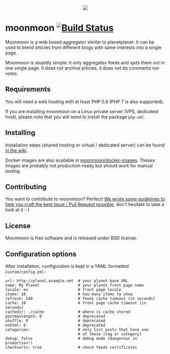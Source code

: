 <p align="center">
  <img src="https://github.com/moonmoon/moonmoon/raw/master/custom/img/moonmoon%40128w.png">
</p>


moonmoon [![Build Status](https://travis-ci.org/moonmoon/moonmoon.svg?branch=master)](https://travis-ci.org/moonmoon/moonmoon)
========

Moonmoon is a web based aggregator similar to planetplanet.
It can be used to blend articles from different blogs with same interests into a single page.

Moonmoon is stupidly simple: it only aggregates feeds and spits them out in one single page.
It does not archive articles, it does not do comments nor votes.

Requirements
------------
You will need a web hosting with at least PHP 5.6 (PHP 7 is also supported).

If you are installing moonmoon on a Linux private server (VPS, dedicated host), 
please note that you will need to install the package `php-xml`.

Installing
----------

Installation steps (shared hosting or virtual / dedicated server) can be found 
[in the wiki](https://github.com/moonmoon/moonmoon/wiki/How-to-install).

Docker images are also available in [moonmoon/docker-images](https://github.com/moonmoon/docker-images).
Theses images are probably not production-ready but should work for manual testing.

Contributing
------------

You want to contribute to moonmoon? Perfect! [We wrote some guidelines to help you
craft the best Issue / Pull Request possible](https://github.com/moonmoon/moonmoon/blob/master/CONTRIBUTING.md),
don't hesitate to take a look at it :-)

License
-------

Moonmoon is free software and is released under BSD license.

Configuration options
---------------------
After installation, configuration is kept in a YAML formatted `custom/config.yml`:

```%yaml
url: http://planet.example.net  # your planet base URL
name: My Planet                 # your planet front page name
locale: en                      # front page locale
items: 10                       # how many items to show
refresh: 240                    # feeds cache timeout (in seconds)
cache: 10                       # front page cache timeout (in seconds)
cachedir: ./cache               # where is cache stored
postmaxlength: 0                # deprecated
shuffle: 0                      # deprecated
nohtml: 0                       # deprecated
categories:                     # only list posts that have one
                                # of these (tag or category)
debug: false                    # debug mode (dangerous in production!)
checkcerts: true                # check feeds certificates
```
